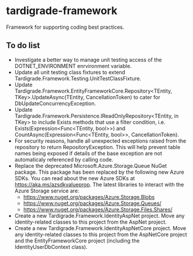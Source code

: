 # tardigrade-framework
Framework for supporting coding best practices.


## To do list

- Investigate a better way to manage unit testing access of the DOTNET_ENVIRONMENT enrvironment variable.
- Update all unit testing class fixtures to extend Tardigrade.Framework.Testing.UnitTestClassFixture.
- Update Tardigrade.Framework.EntityFrameworkCore.Repository<TEntity, TKey>.UpdateAsync(TEntity, CancellationToken) to cater for DbUpdateConcurrencyException.
- Update Tardigrade.Framework.Persistence.IReadOnlyRepository<TEntity, in TKey> to include Exists methods that use a filter condition, i.e. Exists(Expression<Func<TEntity, bool>>) and CountAsync(Expression<Func<TEntity, bool>>, CancellationToken).
- For security reasons, handle all unexpected exceptions raised from the repository to return RepositoryException. This will help prevent table names being exposed if details of the base exception are not automaticaly referenced by calling code.
- Replace the deprecated Microsoft.Azure.Storage.Queue NuGet package. This package has been replaced by the following new Azure SDKs. You can read about the new Azure SDKs at https://aka.ms/azsdkvalueprop. The latest libraries to interact with the Azure Storage service are:
  - https://www.nuget.org/packages/Azure.Storage.Blobs
  - https://www.nuget.org/packages/Azure.Storage.Queues/
  - https://www.nuget.org/packages/Azure.Storage.Files.Shares/
- Create a new Tardigrade.Framework.IdentityAspNet project. Move any identity-related classes to this project from the AspNet project.
- Create a new Tardigrade.Framework.IdentityAspNetCore project. Move any identity-related classes to this project from the AspNetCore project and the EntityFrameworkCore project (including the IdentityUserDbContext class).
